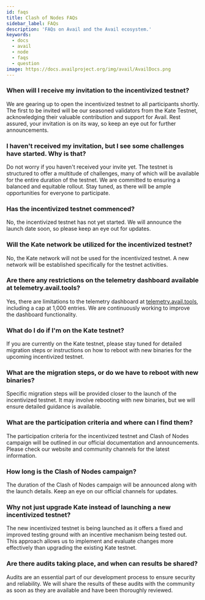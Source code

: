 ```yaml
---
id: faqs
title: Clash of Nodes FAQs
sidebar_label: FAQs
description: 'FAQs on Avail and the Avail ecosystem.'
keywords:
  - docs
  - avail
  - node
  - faqs
  - question
image: https://docs.availproject.org/img/avail/AvailDocs.png
---
```


<!-- Delroy to Update -->
<!-- To confirm whether this should be a separate doc or part of general faqs doc -->

### When will I receive my invitation to the incentivized testnet?

We are gearing up to open the incentivized testnet to all participants shortly. The first to be invited will be our seasoned validators from the Kate Testnet, acknowledging their valuable contribution and support for Avail. Rest assured, your invitation is on its way, so keep an eye out for further announcements.

### I haven't received my invitation, but I see some challenges have started. Why is that?

Do not worry if you haven't received your invite yet. The testnet is structured to offer a multitude of challenges, many of which will be available for the entire duration of the testnet. We are committed to ensuring a balanced and equitable rollout. Stay tuned, as there will be ample opportunities for everyone to participate.

### Has the incentivized testnet commenced?

No, the incentivized testnet has not yet started. We will announce the launch date soon, so please keep an eye out for updates.

### Will the Kate network be utilized for the incentivized testnet?

No, the Kate network will not be used for the incentivized testnet. A new network will be established specifically for the testnet activities.

### Are there any restrictions on the telemetry dashboard available at telemetry.avail.tools?

Yes, there are limitations to the telemetry dashboard at [<ins>telemetry.avail.tools</ins>](https://telemetry.avail.tools), including a cap at 1,000 entries. We are continuously working to improve the dashboard functionality.

### What do I do if I'm on the Kate testnet?

If you are currently on the Kate testnet, please stay tuned for detailed migration steps or instructions on how to reboot with new binaries for the upcoming incentivized testnet.

### What are the migration steps, or do we have to reboot with new binaries?

Specific migration steps will be provided closer to the launch of the incentivized testnet. It may involve rebooting with new binaries, but we will ensure detailed guidance is available.

### What are the participation criteria and where can I find them?

The participation criteria for the incentivized testnet and Clash of Nodes campaign will be outlined in our official documentation and announcements. Please check our website and community channels for the latest information.

### How long is the Clash of Nodes campaign?

The duration of the Clash of Nodes campaign will be announced along with the launch details. Keep an eye on our official channels for updates.

### Why not just upgrade Kate instead of launching a new incentivized testnet?

The new incentivized testnet is being launched as it offers a fixed and improved testing ground with an incentive mechanism being tested out. This approach allows us to implement and evaluate changes more effectively than upgrading the existing Kate testnet.

### Are there audits taking place, and when can results be shared?

Audits are an essential part of our development process to ensure security and reliability. We will share the results of these audits with the community as soon as they are available and have been thoroughly reviewed.
